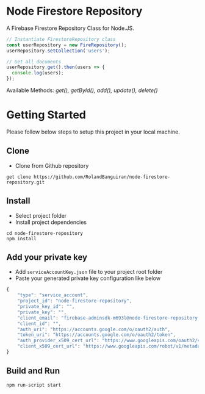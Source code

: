 # Node Firestore Repository
A Firebase Firestore Repository Class for Node.JS.

```js
// Instantiate FirestoreRepository class
const userRepository = new FireRepository();
userRepository.setCollection('users');

// Get all documents
userRepository.get().then(users => {
  console.log(users);
});
```
Available Methods: *get(), getById(), add(), update(), delete()*

# Getting Started
Please follow below steps to setup this project in your local machine.

## Clone
- Clone from Github repository

`get clone https://github.com/RolandBanguiran/node-firestore-repository.git`

## Install
- Select project folder
- Install project dependencies

```
cd node-firestore-repository
npm install
```

## Add your private key
- Add `serviceAccountKey.json` file to your project root folder
- Paste your generated private key configuration like below
```js
{
    "type": "service_account",
    "project_id": "node-firestore-repository",
    "private_key_id": "",
    "private_key": "",
    "client_email": "firebase-adminsdk-m693l@node-firestore-repository.iam.gserviceaccount.com",
    "client_id": "",
    "auth_uri": "https://accounts.google.com/o/oauth2/auth",
    "token_uri": "https://accounts.google.com/o/oauth2/token",
    "auth_provider_x509_cert_url": "https://www.googleapis.com/oauth2/v1/certs",
    "client_x509_cert_url": "https://www.googleapis.com/robot/v1/metadata/x509/firebase-adminsdk-m693l%40node-firestore-repository.iam.gserviceaccount.com"
}
```

## Build and Run
`npm run-script start`
